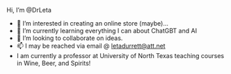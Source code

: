  Hi, I’m @DrLeta
- 👀 I’m interested in creating an online store (maybe)...
- 🌱 I’m currently learning everything I can about ChatGBT and AI
- 💞️ I’m looking to collaborate on ideas.
- 📫 I may be reached via email @ letadurrett@att.net
- I am currently a professor at University of North Texas teaching courses in Wine, Beer, and Spirits!

<!---
DrLeta/DrLeta is a ✨ special ✨ repository because its `README.md` (this file) appears on your GitHub profile.
You can click the Preview link to take a look at your changes.
--->
